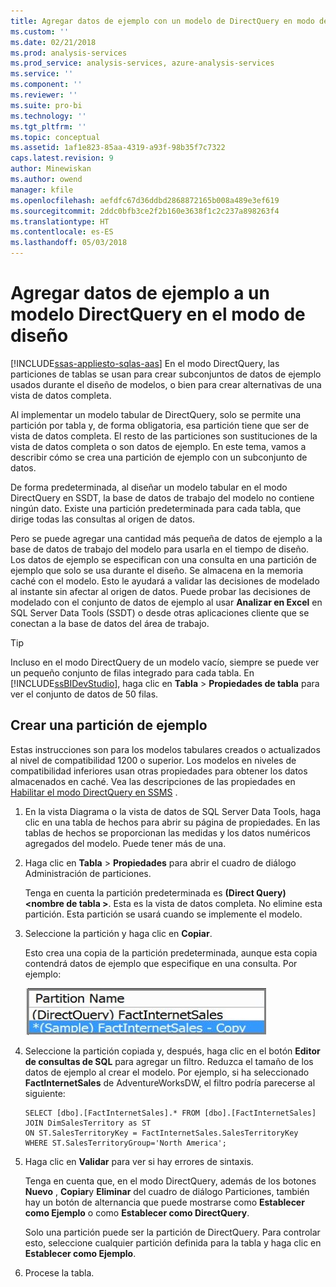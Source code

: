 ```yaml
---
title: Agregar datos de ejemplo con un modelo de DirectQuery en modo de diseño | Documentos de Microsoft
ms.custom: ''
ms.date: 02/21/2018
ms.prod: analysis-services
ms.prod_service: analysis-services, azure-analysis-services
ms.service: ''
ms.component: ''
ms.reviewer: ''
ms.suite: pro-bi
ms.technology: ''
ms.tgt_pltfrm: ''
ms.topic: conceptual
ms.assetid: 1af1e823-85aa-4319-a93f-98b35f7c7322
caps.latest.revision: 9
author: Minewiskan
ms.author: owend
manager: kfile
ms.openlocfilehash: aefdfc67d36ddbd2868872165b008a489e3ef619
ms.sourcegitcommit: 2ddc0bfb3ce2f2b160e3638f1c2c237a898263f4
ms.translationtype: HT
ms.contentlocale: es-ES
ms.lasthandoff: 05/03/2018
---
```

# <a name="add-sample-data-to-a-directquery-model-in-design-mode"></a>Agregar datos de ejemplo a un modelo DirectQuery en el modo de diseño
[!INCLUDE[ssas-appliesto-sqlas-aas](../../includes/ssas-appliesto-sqlas-aas.md)]
 En el modo DirectQuery, las particiones de tablas se usan para crear subconjuntos de datos de ejemplo usados durante el diseño de modelos, o bien para crear alternativas de una vista de datos completa.
 
 Al implementar un modelo tabular de DirectQuery, solo se permite una partición por tabla y, de forma obligatoria, esa partición tiene que ser de vista de datos completa. El resto de las particiones son sustituciones de la vista de datos completa o son datos de ejemplo. En este tema, vamos a describir cómo se crea una partición de ejemplo con un subconjunto de datos.
 
 De forma predeterminada, al diseñar un modelo tabular en el modo DirectQuery en SSDT, la base de datos de trabajo del modelo no contiene ningún dato. Existe una partición predeterminada para cada tabla, que dirige todas las consultas al origen de datos. 
  
Pero se puede agregar una cantidad más pequeña de datos de ejemplo a la base de datos de trabajo del modelo para usarla en el tiempo de diseño. Los datos de ejemplo se especifican con una consulta en una partición de ejemplo que solo se usa durante el diseño. Se almacena en la memoria caché con el modelo. Esto le ayudará a validar las decisiones de modelado al instante sin afectar al origen de datos. Puede probar las decisiones de modelado con el conjunto de datos de ejemplo al usar **Analizar en Excel** en SQL Server Data Tools (SSDT) o desde otras aplicaciones cliente que se conectan a la base de datos del área de trabajo.  
  
> [!TIP]  
>  Incluso en el modo DirectQuery de un modelo vacío, siempre se puede ver un pequeño conjunto de filas integrado para cada tabla. En [!INCLUDE[ssBIDevStudio](../../includes/ssbidevstudio-md.md)], haga clic en **Tabla** > **Propiedades de tabla** para ver el conjunto de datos de 50 filas.  
  
## <a name="create-a-sample-partition"></a>Crear una partición de ejemplo
 Estas instrucciones son para los modelos tabulares creados o actualizados al nivel de compatibilidad 1200 o superior. Los modelos en niveles de compatibilidad inferiores usan otras propiedades para obtener los datos almacenados en caché. Vea las descripciones de las propiedades en [Habilitar el modo DirectQuery en SSMS](../../analysis-services/tabular-models/enable-directquery-mode-in-ssms.md) .  
  
1.  En la vista Diagrama o la vista de datos de SQL Server Data Tools, haga clic en una tabla de hechos para abrir su página de propiedades. En las tablas de hechos se proporcionan las medidas y los datos numéricos agregados del modelo. Puede tener más de una.  
  
2.  Haga clic en **Tabla** > **Propiedades** para abrir el cuadro de diálogo Administración de particiones.  
  
    Tenga en cuenta la partición predeterminada es **(Direct Query) \<nombre de tabla >**. Esta es la vista de datos completa. No elimine esta partición. Esta partición se usará cuando se implemente el modelo.  
  
4.  Seleccione la partición y haga clic en **Copiar**.  

    Esto crea una copia de la partición predeterminada, aunque esta copia contendrá datos de ejemplo que especifique en una consulta. Por ejemplo:
  
     ![ssas_tabularproject_copypartition](../../analysis-services/tabular-models/media/ssas-tabularproject-copypartition.jpg "ssas_tabularproject_copypartition")  
  
5.  Seleccione la partición copiada y, después, haga clic en el botón **Editor de consultas de SQL** para agregar un filtro. Reduzca el tamaño de los datos de ejemplo al crear el modelo. Por ejemplo, si ha seleccionado **FactInternetSales** de AdventureWorksDW, el filtro podría parecerse al siguiente:  
  
    ```  
    SELECT [dbo].[FactInternetSales].* FROM [dbo].[FactInternetSales]  
    JOIN DimSalesTerritory as ST  
    ON ST.SalesTerritoryKey = FactInternetSales.SalesTerritoryKey  
    WHERE ST.SalesTerritoryGroup='North America';  
    ```  
  
6.  Haga clic en **Validar** para ver si hay errores de sintaxis.  
  
     Tenga en cuenta que, en el modo DirectQuery, además de los botones **Nuevo** , **Copiar**y **Eliminar** del cuadro de diálogo Particiones, también hay un botón de alternancia que puede mostrarse como **Establecer como Ejemplo** o como **Establecer como DirectQuery**.  
  
     Solo una partición puede ser la partición de DirectQuery. Para controlar esto, seleccione cualquier partición definida para la tabla y haga clic en **Establecer como Ejemplo**.  
  
7.  Procese la tabla.  
  


  
  
